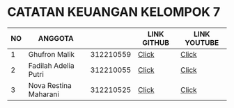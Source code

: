 
# CATATAN KEUANGAN KELOMPOK 7

| NO |        ANGGOTA        |               |  LINK GITHUB  |  LINK YOUTUBE  |
|----|-----------------------|---------------|---------------|----------------|
| 1  |Ghufron Malik          |   312210559   |[Click](https://github.com/ghufronmalik64)      |[Click](https://www.youtube.com/@massssalek)       |
| 2  |Fadilah Adelia Putri   |   312210055   |[Click](https://github.com/fadilah23)      |[Click](https://www.youtube.com/@fadilahputri2855)       |
| 3  |Nova Restina Maharani  |   312210525   |[Click](https://github.com/NovaRestina)      |[Click](https://www.youtube.com/@novarestinamaharani7047)       |
